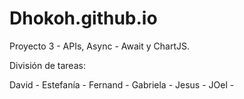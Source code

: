 # Dhokoh.github.io

Proyecto 3 - APIs, Async - Await y ChartJS. 

División de tareas: 

David - 
Estefanía - 
Fernand - 
Gabriela - 
Jesus - 
JOel - 